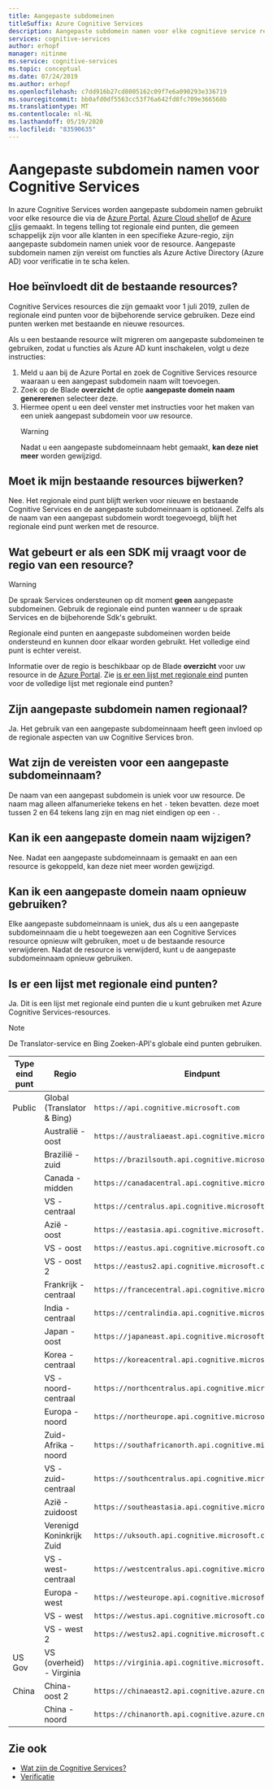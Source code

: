 ```yaml
---
title: Aangepaste subdomeinen
titleSuffix: Azure Cognitive Services
description: Aangepaste subdomein namen voor elke cognitieve service resource worden gemaakt via de Azure Portal, Azure Cloud Shell of Azure CLI.
services: cognitive-services
author: erhopf
manager: nitinme
ms.service: cognitive-services
ms.topic: conceptual
ms.date: 07/24/2019
ms.author: erhopf
ms.openlocfilehash: c7dd916b27cd8005162c09f7e6a090293e336719
ms.sourcegitcommit: bb0afd0df5563cc53f76a642fd8fc709e366568b
ms.translationtype: MT
ms.contentlocale: nl-NL
ms.lasthandoff: 05/19/2020
ms.locfileid: "83590635"
---
```

# <a name="custom-subdomain-names-for-cognitive-services"></a>Aangepaste subdomein namen voor Cognitive Services

In azure Cognitive Services worden aangepaste subdomein namen gebruikt voor elke resource die via de [Azure Portal](https://portal.azure.com), [Azure Cloud shell](https://azure.microsoft.com/features/cloud-shell/)of de [Azure cli](https://docs.microsoft.com/cli/azure/install-azure-cli)is gemaakt. In tegens telling tot regionale eind punten, die gemeen schappelijk zijn voor alle klanten in een specifieke Azure-regio, zijn aangepaste subdomein namen uniek voor de resource. Aangepaste subdomein namen zijn vereist om functies als Azure Active Directory (Azure AD) voor verificatie in te scha kelen.

## <a name="how-does-this-impact-existing-resources"></a>Hoe beïnvloedt dit de bestaande resources?

Cognitive Services resources die zijn gemaakt voor 1 juli 2019, zullen de regionale eind punten voor de bijbehorende service gebruiken. Deze eind punten werken met bestaande en nieuwe resources.

Als u een bestaande resource wilt migreren om aangepaste subdomeinen te gebruiken, zodat u functies als Azure AD kunt inschakelen, volgt u deze instructies:

1. Meld u aan bij de Azure Portal en zoek de Cognitive Services resource waaraan u een aangepast subdomein naam wilt toevoegen.
2. Zoek op de Blade **overzicht** de optie **aangepaste domein naam genereren**en selecteer deze.
3. Hiermee opent u een deel venster met instructies voor het maken van een uniek aangepast subdomein voor uw resource.
   > [!WARNING]
   > Nadat u een aangepaste subdomeinnaam hebt gemaakt, **kan deze niet meer** worden gewijzigd.

## <a name="do-i-need-to-update-my-existing-resources"></a>Moet ik mijn bestaande resources bijwerken?

Nee. Het regionale eind punt blijft werken voor nieuwe en bestaande Cognitive Services en de aangepaste subdomeinnaam is optioneel. Zelfs als de naam van een aangepast subdomein wordt toegevoegd, blijft het regionale eind punt werken met de resource.

## <a name="what-if-an-sdk-asks-me-for-the-region-for-a-resource"></a>Wat gebeurt er als een SDK mij vraagt voor de regio van een resource?

> [!WARNING]
> De spraak Services ondersteunen op dit moment **geen** aangepaste subdomeinen. Gebruik de regionale eind punten wanneer u de spraak Services en de bijbehorende Sdk's gebruikt.

Regionale eind punten en aangepaste subdomeinen worden beide ondersteund en kunnen door elkaar worden gebruikt. Het volledige eind punt is echter vereist.

Informatie over de regio is beschikbaar op de Blade **overzicht** voor uw resource in de [Azure Portal](https://portal.azure.com). Zie [is er een lijst met regionale eind](#is-there-a-list-of-regional-endpoints) punten voor de volledige lijst met regionale eind punten?

## <a name="are-custom-subdomain-names-regional"></a>Zijn aangepaste subdomein namen regionaal?

Ja. Het gebruik van een aangepaste subdomeinnaam heeft geen invloed op de regionale aspecten van uw Cognitive Services bron.

## <a name="what-are-the-requirements-for-a-custom-subdomain-name"></a>Wat zijn de vereisten voor een aangepaste subdomeinnaam?

De naam van een aangepast subdomein is uniek voor uw resource. De naam mag alleen alfanumerieke tekens en het `-` teken bevatten. deze moet tussen 2 en 64 tekens lang zijn en mag niet eindigen op een `-` .

## <a name="can-i-change-a-custom-domain-name"></a>Kan ik een aangepaste domein naam wijzigen?

Nee. Nadat een aangepaste subdomeinnaam is gemaakt en aan een resource is gekoppeld, kan deze niet meer worden gewijzigd.

## <a name="can-i-reuse-a-custom-domain-name"></a>Kan ik een aangepaste domein naam opnieuw gebruiken?

Elke aangepaste subdomeinnaam is uniek, dus als u een aangepaste subdomeinnaam die u hebt toegewezen aan een Cognitive Services resource opnieuw wilt gebruiken, moet u de bestaande resource verwijderen. Nadat de resource is verwijderd, kunt u de aangepaste subdomeinnaam opnieuw gebruiken.

## <a name="is-there-a-list-of-regional-endpoints"></a>Is er een lijst met regionale eind punten?

Ja. Dit is een lijst met regionale eind punten die u kunt gebruiken met Azure Cognitive Services-resources.

> [!NOTE]
> De Translator-service en Bing Zoeken-API's globale eind punten gebruiken.

| Type eind punt | Regio | Eindpunt |
|---------------|--------|----------|
| Public | Global (Translator & Bing) | `https://api.cognitive.microsoft.com` |
| | Australië - oost | `https://australiaeast.api.cognitive.microsoft.com` |
| | Brazilië - zuid | `https://brazilsouth.api.cognitive.microsoft.com` |
| | Canada - midden | `https://canadacentral.api.cognitive.microsoft.com` |
| | VS - centraal | `https://centralus.api.cognitive.microsoft.com` |
| | Azië - oost | `https://eastasia.api.cognitive.microsoft.com` |
| | VS - oost | `https://eastus.api.cognitive.microsoft.com` |
| | VS - oost 2 | `https://eastus2.api.cognitive.microsoft.com` |
| | Frankrijk - centraal | `https://francecentral.api.cognitive.microsoft.com` |
| | India - centraal | `https://centralindia.api.cognitive.microsoft.com` |
| | Japan - oost | `https://japaneast.api.cognitive.microsoft.com` |
| | Korea - centraal | `https://koreacentral.api.cognitive.microsoft.com` |
| | VS - noord-centraal | `https://northcentralus.api.cognitive.microsoft.com` |
| | Europa - noord | `https://northeurope.api.cognitive.microsoft.com` |
| | Zuid-Afrika - noord | `https://southafricanorth.api.cognitive.microsoft.com` |
| | VS - zuid-centraal | `https://southcentralus.api.cognitive.microsoft.com` |
| | Azië - zuidoost | `https://southeastasia.api.cognitive.microsoft.com` |
| | Verenigd Koninkrijk Zuid | `https://uksouth.api.cognitive.microsoft.com` |
| | VS - west-centraal | `https://westcentralus.api.cognitive.microsoft.com` |
| | Europa -west | `https://westeurope.api.cognitive.microsoft.com` |
| | VS - west | `https://westus.api.cognitive.microsoft.com` |
| | VS - west 2 | `https://westus2.api.cognitive.microsoft.com` |
| US Gov | VS (overheid) - Virginia | `https://virginia.api.cognitive.microsoft.us` |
| China | China-oost 2 | `https://chinaeast2.api.cognitive.azure.cn` |
| | China - noord | `https://chinanorth.api.cognitive.azure.cn` |

## <a name="see-also"></a>Zie ook

* [Wat zijn de Cognitive Services?](Welcome.md)
* [Verificatie](authentication.md)
